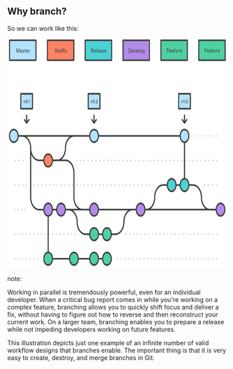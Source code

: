 ## Why branch?

So we can work like this:

<img src="images/git-flow.svg" alt="A branching workflow with master, hotfix, release, development, and feature branches." height="525">

note:

Working in parallel is tremendously powerful, even for an individual developer. When a critical bug report comes in while you're working on a complex feature, branching allows you to quickly shift focus and deliver a fix, without having to figure out how to reverse and then reconstruct your current work. On a larger team, branching enables you to prepare a release while not impeding developers working on future features.

This illustration depicts just one example of an infinite number of valid workflow designs that branches enable. The important thing is that it is very easy to create, destroy, and merge branches in Git.
